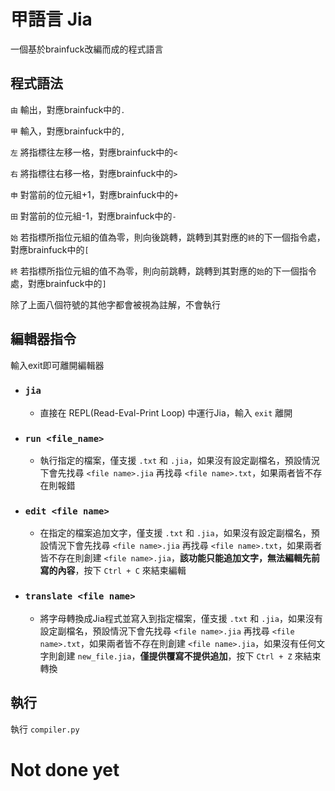 # 甲語言 Jia
一個基於brainfuck改編而成的程式語言

## 程式語法
`由` 輸出，對應brainfuck中的`.`

`甲` 輸入，對應brainfuck中的`,`

`左` 將指標往左移一格，對應brainfuck中的`<`

`右` 將指標往右移一格，對應brainfuck中的`>`

`申` 對當前的位元組+1，對應brainfuck中的`+`

`田` 對當前的位元組-1，對應brainfuck中的`-`

`始` 若指標所指位元組的值為零，則向後跳轉，跳轉到其對應的`終`的下一個指令處，對應brainfuck中的`[`

`終` 若指標所指位元組的值不為零，則向前跳轉，跳轉到其對應的`始`的下一個指令處，對應brainfuck中的`]`

除了上面八個符號的其他字都會被視為註解，不會執行

## 編輯器指令
輸入exit即可離開編輯器
- ### `jia`
    - 直接在 REPL(Read-Eval-Print Loop) 中運行Jia，輸入 `exit` 離開

- ### `run <file_name>`
    - 執行指定的檔案，僅支援 `.txt` 和 `.jia`，如果沒有設定副檔名，預設情況下會先找尋 `<file name>.jia` 再找尋 `<file name>.txt`，如果兩者皆不存在則報錯

- ### `edit <file name>`
    - 在指定的檔案追加文字，僅支援 `.txt` 和 `.jia`，如果沒有設定副檔名，預設情況下會先找尋 `<file name>.jia` 再找尋 `<file name>.txt`，如果兩者皆不存在則創建 `<file name>.jia`，**該功能只能追加文字，無法編輯先前寫的內容**，按下 `Ctrl + C` 來結束編輯

- ### `translate <file name>`
    - 將字母轉換成Jia程式並寫入到指定檔案，僅支援 `.txt` 和 `.jia`，如果沒有設定副檔名，預設情況下會先找尋 `<file name>.jia` 再找尋 `<file name>.txt`，如果兩者皆不存在則創建 `<file name>.jia`，如果沒有任何文字則創建 `new_file.jia`，**僅提供覆寫不提供追加**，按下 `Ctrl + Z` 來結束轉換

## 執行
執行 `compiler.py`

# Not done yet